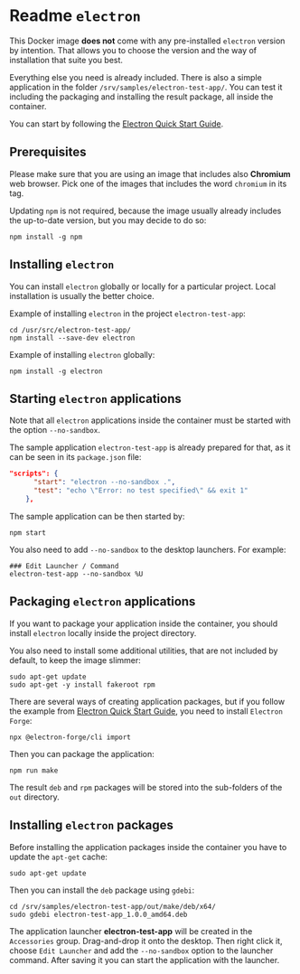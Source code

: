 # Readme `electron`

This Docker image **does not** come with any pre-installed `electron` version by intention. That allows you to choose the version and the way of installation that suite you best.

Everything else you need is already included. There is also a simple application in the folder `/srv/samples/electron-test-app/`. You can test it including the packaging and installing the result package, all inside the container.

You can start by following the [Electron Quick Start Guide](https://www.electronjs.org/docs/tutorial/quick-start).

## Prerequisites

Please make sure that you are using an image that includes also **Chromium** web browser. Pick one of the images that includes the word `chromium` in its tag.

Updating `npm` is not required, because the image usually already includes the up-to-date version, but you may decide to do so:

```shell
npm install -g npm
```

## Installing `electron`

You can install `electron` globally or locally for a particular project. Local installation is usually the better choice.

Example of installing `electron` in the project `electron-test-app`:

```shell
cd /usr/src/electron-test-app/
npm install --save-dev electron
```

Example of installing `electron` globally:

```shell
npm install -g electron
```

## Starting `electron` applications

Note that all `electron` applications inside the container must be started with the option `--no-sandbox`.

The sample application `electron-test-app` is already prepared for that, as it can be seen in its `package.json` file:

```json
"scripts": {
      "start": "electron --no-sandbox .",
      "test": "echo \"Error: no test specified\" && exit 1"
    },
```

The sample application can be then started by:

```shell
npm start
```

You also need to add `--no-sandbox` to the desktop launchers. For example:

```shell
### Edit Launcher / Command
electron-test-app --no-sandbox %U
```

## Packaging `electron` applications

If you want to package your application inside the container, 
you should install `electron` locally inside the project directory.

You also need to install some additional utilities, that are not included by default, to keep the image slimmer:

```shell
sudo apt-get update
sudo apt-get -y install fakeroot rpm
```

There are several ways of creating application packages, but if you follow the example from [Electron Quick Start Guide](https://www.electronjs.org/docs/tutorial/quick-start), you need to install `Electron Forge`:

```shell
npx @electron-forge/cli import
```

Then you can package the application:

```shell
npm run make
```

The result `deb` and `rpm` packages will be stored into the sub-folders of the `out` directory.

## Installing `electron` packages

Before installing the application packages inside the container you have to update the `apt-get` cache:

```shell
sudo apt-get update
```

Then you can install the `deb` package using `gdebi`:

```shell
cd /srv/samples/electron-test-app/out/make/deb/x64/
sudo gdebi electron-test-app_1.0.0_amd64.deb
```

The application launcher **electron-test-app** will be created in the `Accessories` group. Drag-and-drop it onto the desktop. Then right click it, choose `Edit Launcher` and add the `--no-sandbox` option to the launcher command. After saving it you can start the application with the launcher.
